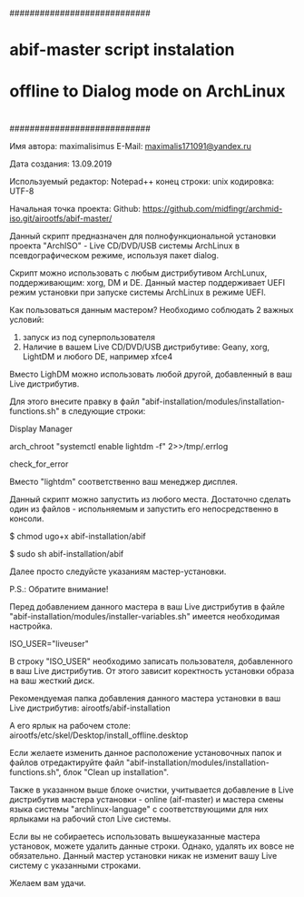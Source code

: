 ﻿############################
#                                                             #
#   abif-master script instalation                #
#   offline to Dialog mode on ArchLinux   #
#                                                             #
############################

Имя автора: maximalisimus
E-Mail: maximalis171091@yandex.ru
 
Дата создания: 13.09.2019

Используемый редактор: Notepad++
    конец строки: unix
    кодировка: UTF-8
    
Начальная точка проекта: Github: https://github.com/midfingr/archmid-iso.git/airootfs/abif-master/

Данный скрипт предназначен для полнофункциональной установки проекта "ArchISO" - 
Live CD/DVD/USB системы ArchLinux в псевдографическом режиме, используя пакет dialog.

Скрипт можно использовать с любым дистрибутивом ArchLunux, поддерживающим: xorg, DM и DE. 
Данный мастер поддерживает UEFI режим установки при запуске системы ArchLinux в режиме UEFI.

Как пользоваться данным мастером?
Необходимо соблюдать 2 важных условий:
1) запуск из под суперпользователя
2) Наличие в вашем Live CD/DVD/USB дистрибутиве: Geany, xorg, LightDM и любого DE, например xfce4

Вместо LighDM можно использовать любой другой, добавленный в ваш Live дистрибутив.

Для этого внесите правку в файл "abif-installation/modules/installation-functions.sh" в следующие строки:

Display Manager

arch_chroot "systemctl enable lightdm -f" 2>>/tmp/.errlog

check_for_error

Вместо "lightdm" соответственно ваш менеджер дисплея. 

Данный скрипт можно запустить из любого места. 
Достаточно сделать один из файлов - испольняемым и запустить его непосредственно в консоли.

$ chmod ugo+x abif-installation/abif

$ sudo sh abif-installation/abif

Далее просто следуйсте указаниям мастер-установки.

P.S.: Обратите внимание!

Перед добавлением данного мастера в ваш Live дистрибутив
в файле "abif-installation/modules/installer-variables.sh" 
имеется необходимая настройка.

ISO_USER="liveuser" 

В строку "ISO_USER" необходимо записать пользователя, 
добавленного в ваш Live дистрибутив. 
От этого зависит коректность установки образа на ваш жесткий диск.

Рекомендуемая папка добавления данного мастера установки в ваш Live дистрибутив:
airootfs/abif-installation

А его ярлык на рабочем столе: airootfs/etc/skel/Desktop/install_offline.desktop

Если желаете изменить данное расположение установочных папок и файлов отредактируйте
файл "abif-installation/modules/installation-functions.sh", блок "Clean up installation".

Также в указанном выше блоке очистки, учитывается добавление в Live дистрибутив
мастера установки - online (aif-master) и мастера смены языка системы "archlinux-language"
c соответствующими для них ярлыками на рабочий стол Live системы.

Если вы не собираетесь использовать вышеуказанные мастера установок, можете удалить данные строки.
Однако, удалять их вовсе не обязательно.
Данный мастер установки никак не изменит вашу Live систему с указанными строками.


Желаем вам удачи.




